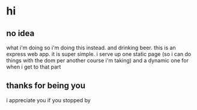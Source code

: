 # hi

## no idea
what i'm doing so i'm doing this instead.  and drinking beer.  this is an express web app.  it is super simple.  i serve up one static page (so i can do things with the dom per another course i'm taking) and a dynamic one for when i get to that part

## thanks for being you
i appreciate you if you stopped by
